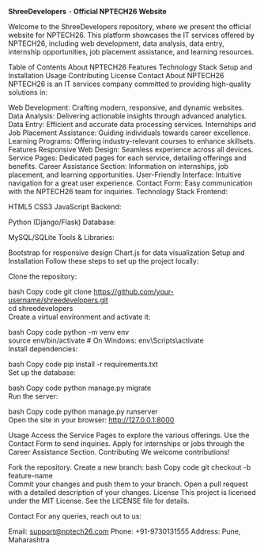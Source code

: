 
**ShreeDevelopers** - **Official NPTECH26 Website**

Welcome to the ShreeDevelopers repository, where we present the official website for NPTECH26. This platform showcases the IT services offered by NPTECH26, including web development, data analysis, data entry, internship opportunities, job placement assistance, and learning resources.

Table of Contents
About NPTECH26
Features
Technology Stack
Setup and Installation
Usage
Contributing
License
Contact
About NPTECH26
NPTECH26 is an IT services company committed to providing high-quality solutions in:

Web Development: Crafting modern, responsive, and dynamic websites.
Data Analysis: Delivering actionable insights through advanced analytics.
Data Entry: Efficient and accurate data processing services.
Internships and Job Placement Assistance: Guiding individuals towards career excellence.
Learning Programs: Offering industry-relevant courses to enhance skillsets.
Features
Responsive Web Design: Seamless experience across all devices.
Service Pages: Dedicated pages for each service, detailing offerings and benefits.
Career Assistance Section: Information on internships, job placement, and learning opportunities.
User-Friendly Interface: Intuitive navigation for a great user experience.
Contact Form: Easy communication with the NPTECH26 team for inquiries.
Technology Stack
Frontend:

HTML5
CSS3
JavaScript
Backend:

Python (Django/Flask)
Database:

MySQL/SQLite
Tools & Libraries:

Bootstrap for responsive design
Chart.js for data visualization
Setup and Installation
Follow these steps to set up the project locally:

Clone the repository:

bash
Copy code
git clone https://github.com/your-username/shreedevelopers.git  
cd shreedevelopers  
Create a virtual environment and activate it:

bash
Copy code
python -m venv env  
source env/bin/activate  # On Windows: env\Scripts\activate  
Install dependencies:

bash
Copy code
pip install -r requirements.txt  
Set up the database:

bash
Copy code
python manage.py migrate  
Run the server:

bash
Copy code
python manage.py runserver  
Open the site in your browser:
http://127.0.0.1:8000

Usage
Access the Service Pages to explore the various offerings.
Use the Contact Form to send inquiries.
Apply for internships or jobs through the Career Assistance Section.
Contributing
We welcome contributions!

Fork the repository.
Create a new branch:
bash
Copy code
git checkout -b feature-name  
Commit your changes and push them to your branch.
Open a pull request with a detailed description of your changes.
License
This project is licensed under the MIT License. See the LICENSE file for details.

Contact
For any queries, reach out to us:

Email: support@nptech26.com
Phone: +91-9730131555
Address: Pune, Maharashtra
